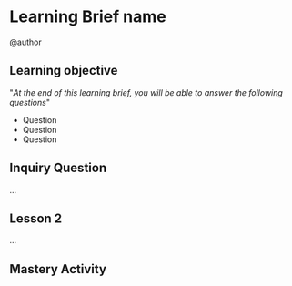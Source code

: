 # Learning Brief name

@author

## Learning objective 

"*At the end of this learning brief, you will be able to answer the following questions*"

* Question
* Question
* Question

## Inquiry Question

...

## Lesson 2 

...

## Mastery Activity